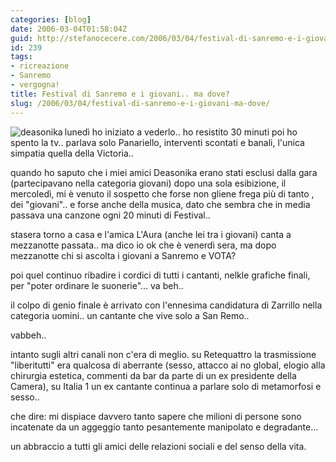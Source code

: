 ```yaml
---
categories: [blog]
date: 2006-03-04T01:58:04Z
guid: http://stefanocecere.com/2006/03/04/festival-di-sanremo-e-i-giovani-ma-dove/
id: 239
tags:
- ricreazione
- Sanremo
- vergogna!
title: Festival di Sanremo e i giovani.. ma dove?
slug: /2006/03/04/festival-di-sanremo-e-i-giovani-ma-dove/
---
```


<img src='/wp-content/deasonika.jpg' alt='deasonika' align='left' />lunedì ho iniziato a vederlo.. ho resistito 30 minuti poi ho spento la tv.. parlava solo Panariello, interventi scontati e banali, l'unica simpatia quella della Victoria..

quando ho saputo che i miei amici Deasonika erano stati esclusi dalla gara (partecipavano nella categoria giovani) dopo una sola esibizione, il mercoledì, mi è venuto il sospetto che forse non gliene frega più di tanto , dei "giovani".. e forse anche della musica, dato che sembra che in media passava una canzone ogni 20 minuti di Festival..

stasera torno a casa e l'amica L'Aura (anche lei tra i giovani) canta a mezzanotte passata.. ma dico io ok che è venerdì sera, ma dopo mezzanotte chi si ascolta i giovani a Sanremo e VOTA?

poi quel continuo ribadire i cordici di tutti i cantanti, nelkle grafiche finali, per "poter ordinare le suonerie"… va beh..

il colpo di genio finale è arrivato con l'ennesima candidatura di Zarrillo nella categoria uomini.. un cantante che vive solo a San Remo..
  
vabbeh..

intanto sugli altri canali non c'era di meglio. su Retequattro la trasmissione "liberitutti" era qualcosa di aberrante (sesso, attacco ai no global, elogio alla chirurgia estetica, commenti da bar da parte di un ex presidente della Camera), su Italia 1 un ex cantante continua a parlare solo di metamorfosi e sesso..

che dire: mi dispiace davvero tanto sapere che milioni di persone sono incatenate da un aggeggio tanto pesantemente manipolato e degradante…

un abbraccio a tutti gli amici delle relazioni sociali e del senso della vita.